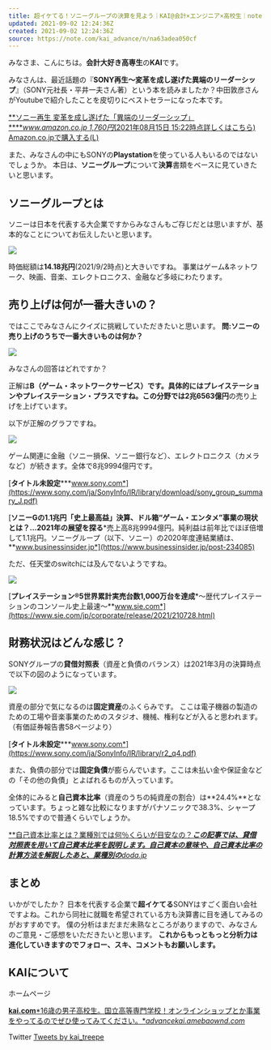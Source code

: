 ```yaml
---
title: 超イケてる！ソニーグループの決算を見よう｜KAI@会計×エンジニア×高校生｜note
updated: 2021-09-02 12:24:36Z
created: 2021-09-02 12:24:36Z
source: https://note.com/kai_advance/n/na63adea050cf
---
```


みなさま、こんにちは。**会計大好き高専生**の**KAI**です。

みなさんは、最近話題の『**SONY再生～変革を成し遂げた異端のリーダーシップ**』（SONY元社長・平井一夫さん著）という本を読みましたか？中田敦彦さんがYoutubeで紹介したことを皮切りにベストセラーになった本です。

[**ソニー再生 変革を成し遂げた「異端のリーダーシップ」*****www.amazon.co.jp* *1,760円*(2021年08月15日 15:22時点詳しくはこちら)   Amazon.co.jpで購入する](https://www.amazon.co.jp/dp/4532324122?tag=note0e2a-22&linkCode=ogi&th=1&psc=1)[(L)](https://www.amazon.co.jp/dp/4532324122?tag=note0e2a-22&linkCode=ogi&th=1&psc=1)

また、みなさんの中にもSONYの**Playstation**を使っている人もいるのではないでしょうか。
本日は、**ソニーグループ**について**決算**書類をベースに見ていきたいと思います。

## ソニーグループとは

ソニーは日本を代表する大企業ですからみなさんもご存じだとは思いますが、基本的なことについてお伝えしたいと思います。

![](https://assets.st-note.com/production/uploads/images/60285486/picture_pc_ed623ae0f9c74c25bb9e2031493ea12a.png?width=800)

時価総額は**14.18兆円**(2021/9/2時点)と大きいですね。
事業はゲーム&ネットワーク、映画、音楽、エレクトロニクス、金融など多岐にわたります。

## 売り上げは何が一番大きいの？

ではここでみなさんにクイズに挑戦していただきたいと思います。
**問:ソニーの売り上げのうちで一番大きいものは何か？**

![](https://assets.st-note.com/production/uploads/images/60286926/picture_pc_336f6b8626ce96084a5076ddc2fe0f62.png?width=800)

みなさんの回答はどれですか？

正解は**B（ゲーム・ネットワークサービス）**です。具体的にはプレイステーションやプレイステーション・プラスですね。この分野では**2兆6563億円**の売り上げを上げています。

以下が正解のグラフですね。

![](https://assets.st-note.com/production/uploads/images/60287318/picture_pc_a2bcc7c4c072f4279f6ff16f8445788c.png)

ゲーム関連に金融（ソニー損保、ソニー銀行など）、エレクトロニクス（カメラなど）が続きます。全体で8兆9994億円です。

[**タイトル未設定*****www.sony.com*](https://www.sony.com/ja/SonyInfo/IR/library/download/sony_group_summary_J.pdf)

[**ソニーGの1.1兆円「史上最高益」決算、ドル箱“ゲーム・エンタメ”事業の現状とは？…2021年の展望を探る***売上高8兆9994億円。純利益は前年比でほぼ倍増して1.1兆円。ソニーグループ（以下、ソニー）の2020年度連結業績は、**www.businessinsider.jp*](https://www.businessinsider.jp/post-234085)

ただ、任天堂のswitchには及んでないようですね。

![](https://assets.st-note.com/production/uploads/images/60288663/picture_pc_61af0b186cf77b0ca74fd39178349e92.png)

[**プレイステーション®5世界累計実売台数1,000万台を達成***～歴代プレイステーションのコンソール史上最速～**www.sie.com*](https://www.sie.com/jp/corporate/release/2021/210728.html)

## 財務状況はどんな感じ？

SONYグループの**貸借対照表**（資産と負債のバランス）は2021年3月の決算時点で以下の図のようになっています。

![](https://assets.st-note.com/production/uploads/images/60289443/picture_pc_e3199319f6c9e1a7033db84a5800edf2.png)

資産の部分で気になるのは**固定資産**のふくらみです。
ここは電子機器の製造のための工場や音楽事業のためのスタジオ、機械、権利などが入ると思われます。（有価証券報告書58ページより）

[**タイトル未設定*****www.sony.com*](https://www.sony.com/ja/SonyInfo/IR/library/r2_q4.pdf)

また、負債の部分では**固定負債**が膨らんでいます。ここは未払い金や保証金などの「その他の負債」とよばれるものが入っています。

全体的にみると**自己資本比率**（資産のうちの純資産の割合）は**24.4%**となっています。ちょっと雑な比較になりますがパナソニックで38.3%、シャープ18.5%ですので普通くらいでしょうか。

[**自己資本比率とは？業種別では何％くらいが目安なの？***この記事では、貸借対照表を用いて自己資本比率を説明します。自己資本の意味や、自己資本比率の計算方法を解説したあと、業種別の**doda.jp*](https://doda.jp/companyinfo/contents/finance/009.html)

## まとめ

いかがでしたか？
日本を代表する企業で**超イケてる**SONYはすごく面白い会社ですよね。これから同社に就職を希望されている方も決算書に目を通してみるのがおすすめです。
僕の分析はまだまだ未熟なところがありますので、みなさんのご意見・ご感想をいただきたいと思います。
**これからもっともっと分析力は進化していきますのでフォロー、スキ、コメントもお願いします。**

## KAIについて

ホームページ

[**kai.com***16歳の男子高校生。国立高等専門学校！オンラインショップとか事業をやってるのでぜひ使ってみてください。**advancekai.amebaownd.com*](https://advancekai.amebaownd.com/)

Twitter
[Tweets by kai_treepe](https://twitter.com/kai_treepe?ref_src=twsrc%5Etfw)